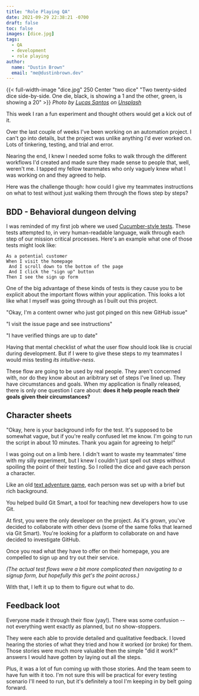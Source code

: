 ```yaml
---
title: "Role Playing QA"
date: 2021-09-29 22:38:21 -0700
draft: false
toc: false
images: [dice.jpg]
tags:
  - QA
  - development
  - role playing
author:
  name: "Dustin Brown"
  email: "me@dustinbrown.dev"
---
```


{{< full-width-image "dice.jpg" 250 Center "two dice" "Two twenty-sided dice side-by-side. One die, black, is showing a 1 and the other, green, is showing a 20" >}}
<em class="attribution">Photo by [Lucas Santos](https://unsplash.com/@_staticvoid) on [Unsplash](https://unsplash.com)</em>

This week I ran a fun experiment and thought others would get a kick out of it.

Over the last couple of weeks I've been working on an automation project. I can't go into details, but the project was unlike anything I'd ever worked on. Lots of tinkering, testing, and trial and error.

Nearing the end, I knew I needed some folks to walk through the different workflows I'd created and made sure they made sense to people that, well, weren't me. I tapped my fellow teammates who only vaguely knew what I was working on and they agreed to help.

Here was the challenge though: how could I give my teammates instructions on what to test without just walking them through the flows step by steps?

## BDD - Behavioral dungeon delving

I was reminded of my first job where we used [Cucumber-style tests](https://en.wikipedia.org/wiki/Cucumber_(software)). These tests attempted to, in very human-readable language, walk through each step of our mission critical processes. Here's an example what one of those tests might look like:

```
As a potential customer
When I visit the homepage
 And I scroll down to the bottom of the page
 And I click the "sign up" button
Then I see the sign up form
```

One of the big advantage of these kinds of tests is they cause you to be explicit about the important flows within your application. This looks a lot like what I myself was going through as I built out this project.

"Okay, I'm a content owner who just got pinged on this new GitHub issue"

"I visit the issue page and see instructions"

"I have verified things are up to date"

Having that mental checklist of what the user flow should look like is crucial during development. But if I were to give these steps to my teammates I would miss testing _its intuitive-ness_.

These flow are going to be used by real people. They aren't concerned with, nor do they know about an aribitrary set of steps I've lined up. They have circumstances and goals. When my application is finally released, there is only one question I care about: **does it help people reach their goals given their circumstances?**

## Character sheets

"Okay, here is your background info for the test. It's supposed to be somewhat vague, but if you're really confused let me know. I'm going to run the script in about 10 minutes. Thank you again for agreeing to help!"

I was going out on a limb here. I didn't want to waste my teammates' time with my silly experiment, but I knew I couldn't just spell out steps without spoiling the point of their testing. So I rolled the dice and gave each person a character.

Like an old [text adventure game](https://en.wikipedia.org/wiki/Interactive_fiction), each person was set up with a brief but rich background.

<div class="zork">
  <p>
    You helped build Git Smart, a tool for teaching new developers how to use Git.
  </p>
  <p>
    At first, you were the only developer on the project. As it's grown, you've decided to collaborate with other devs (some of the same folks that learned via Git Smart). You're looking for a platform to collaborate on and have decided to investigate GitHub.
  </p>
  <p>
    Once you read what they have to offer on their homepage, you are compelled to sign up and try out their service.
  </p>
</div>

_(The actual test flows were a bit more complicated then navigating to a signup form, but hopefully this get's the point across.)_

With that, I left it up to them to figure out what to do.

## Feedback loot

Everyone made it through their flow (yay!). There was some confusion -- not everything went exactly as planned, but no show-stoppers.

They were each able to provide detailed and qualitative feedback. I loved hearing the stories of what they tried and how it worked (or broke) for them. Those stories were much more valuable then the simple "did it work?" answers I would have gotten by laying out all the steps.

Plus, it was a lot of fun coming up with those stories. And the team seem to have fun with it too. I'm not sure this will be practical for every testing scenario I'll need to run, but it's definitely a tool I'm keeping in by belt going forward.
